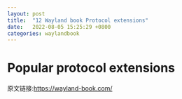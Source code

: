 ```yaml
---
layout: post
title:  "12 Wayland book Protocol extensions"
date:   2022-08-05 15:25:29 +0800
categories: waylandbook
---
```

# Popular protocol extensions

原文链接:https://wayland-book.com/
